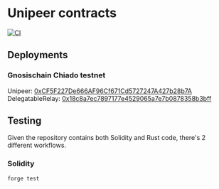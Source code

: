 # Unipeer contracts 

[![CI](https://github.com/unipeer/unipeer/actions/workflows/contracts.yml/badge.svg)](https://github.com/unipeer/unipeer/actions/workflows/contracts.yml)

## Deployments

### Gnosischain Chiado testnet

Unipeer: [0xCF5F227De666AF96Cf671Cd5727247A427b28b7A](https://blockscout-chiado.gnosistestnet.com/address/0xCF5F227De666AF96Cf671Cd5727247A427b28b7A)
DelegatableRelay: [0x18c8a7ec7897177e4529065a7e7b0878358b3bff](https://blockscout-chiado.gnosistestnet.com/address/0x18c8a7ec7897177e4529065a7e7b0878358b3bff)

## Testing

Given the repository contains both Solidity and Rust code, there's 2 different
workflows.

### Solidity

```bash
forge test
```
